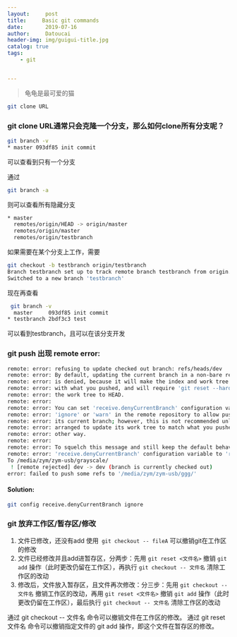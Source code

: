 ```yaml
---
layout:     post
title:     Basic git commands
date:       2019-07-16
author:     Datoucai
header-img: img/guigui-title.jpg
catalog: true
tags:
    - git


---
```


> 龟龟是最可爱的猫



```bash
git clone URL
```

### git  clone URL通常只会克隆一个分支，那么如何clone所有分支呢？

```bash
git branch -v
* master 093df85 init commit

```

可以查看到只有一个分支

通过

```bash
git branch -a
```



则可以查看所有隐藏分支

```bash
* master
  remotes/origin/HEAD -> origin/master
  remotes/origin/master
  remotes/origin/testbranch

```

如果需要在某个分支上工作，需要

```bash
git checkout -b testbranch origin/testbranch 
Branch testbranch set up to track remote branch testbranch from origin.
Switched to a new branch 'testbranch'
```

现在再查看

```bash
 git branch -v
  master     093df85 init commit
* testbranch 2bdf3c3 test
```

可以看到testbranch，且可以在该分支开发





### git push 出现  remote error:

```bash
remote: error: refusing to update checked out branch: refs/heads/dev
remote: error: By default, updating the current branch in a non-bare repository
remote: error: is denied, because it will make the index and work tree inconsistent
remote: error: with what you pushed, and will require 'git reset --hard' to match
remote: error: the work tree to HEAD.
remote: error: 
remote: error: You can set 'receive.denyCurrentBranch' configuration variable to
remote: error: 'ignore' or 'warn' in the remote repository to allow pushing into
remote: error: its current branch; however, this is not recommended unless you
remote: error: arranged to update its work tree to match what you pushed in some
remote: error: other way.
remote: error: 
remote: error: To squelch this message and still keep the default behaviour, set
remote: error: 'receive.denyCurrentBranch' configuration variable to 'refuse'.
To /media/zym/zym-usb/grayscale/
 ! [remote rejected] dev -> dev (branch is currently checked out)
error: failed to push some refs to '/media/zym/zym-usb/ggg/'
```



#### Solution:

```bash
git config receive.denyCurrentBranch ignore
```

### git 放弃工作区/暂存区/修改

1. 文件已修改，还没有add 使用``` git checkout -- fileA``` 可以撤销git在工作区的修改
2. 文件已经修改并且add进暂存区，分两步：先用 `git reset <文件名>` 撤销 `git add` 操作（此时更改仍留在工作区），再执行 `git checkout -- 文件名` 清除工作区的改动
3. 修改后，文件放入暂存区，且文件再次修改：分三步：先用 `git checkout -- 文件名` 撤销工作区的改动，再用 `git reset <文件名>` 撤销 `git add` 操作（此时更改仍留在工作区），最后执行 `git checkout -- 文件名` 清除工作区的改动

通过 git checkout -- 文件名 命令可以撤销文件在工作区的修改。 
通过 git reset 文件名 命令可以撤销指定文件的 git add 操作，即这个文件在暂存区的修改。 